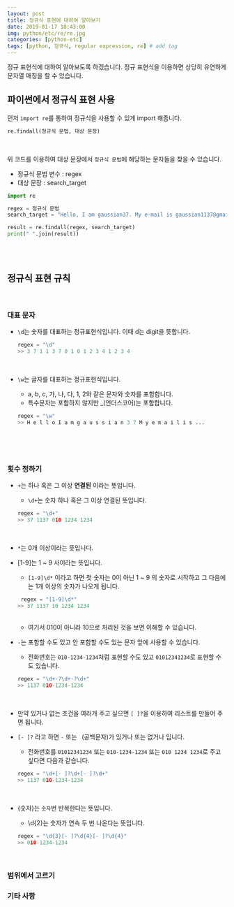 ```yaml
---
layout: post
title: 정규식 표현에 대하여 알아보기
date: 2019-01-17 18:43:00
img: python/etc/re/re.jpg
categories: [python-etc] 
tags: [python, 정규식, regular expression, re] # add tag
---
```


정규 표현식에 대하여 알아보도록 하겠습니다. 정규 표현식을 이용하면 상당히 유연하게 문자열 매칭을 할 수 있습니다.

## 파이썬에서 정규식 표현 사용

먼저 `import re`를 통하여 정규식을 사용할 수 있게 import 해줍니다.

```python
re.findall(정규식 문법, 대상 문장)
```

<br>

위 코드를 이용하여 대상 문장에서 `정규식 문법`에 해당하는 문자들을 찾을 수 있습니다.

+ 정규식 문법 변수 : regex 
+ 대상 문장 : search_target

```python
import re

regex = 정규식 문법
search_target = "Hello, I am gaussian37. My e-mail is gaussian1137@gmail. My phone number is 010-1234-1234"

result = re.findall(regex, search_target)
print(" ".join(result))
```

<br><br>

## 정규식 표현 규칙

<br>

### 대표 문자

+ `\d`는 숫자를 대표하는 정규표현식입니다. 이때 d는 digit을 뜻합니다. <br>
    ```python
    regex = "\d"
    >> 3 7 1 1 3 7 0 1 0 1 2 3 4 1 2 3 4
   ``` 
   <br>
   
+ `\w`는 글자를 대표하는 정규표현식입니다.
    + a, b, c, 가, 나, 다, 1, 2와 같은 문자와 숫자를 포함합니다.
    + 특수문자는 포함하지 않지만 _(언더스코어)는 포함합니다. <br>
    ```python
    regex = "\w"
    >> H e l l o I a m g a u s s i a n 3 7 M y e m a i l i s ...
    ```
    <br> 

<br>

### 횟수 정하기
    
+ `+`는 하나 혹은 그 이상 **연결된** 이라는 뜻입니다.
    +  `\d+`는 숫자 하나 혹은 그 이상 연결된 뜻입니다. <br>
    ```python
    regex = "\d+"
    >> 37 1137 010 1234 1234  
    ```
    <br>
    
+ `*`는 0개 이상이라는 뜻입니다.
+ \[1-9\]는 1 ~ 9 사이라는 뜻입니다.
    + `[1-9]\d*` 이라고 하면 첫 숫자는 0이 아닌 1 ~ 9 의 숫자로 시작하고 그 다음에는 1개 이상의 숫자가 나오게 됩니다. <br>
    ```python
     regex = "[1-9]\d*"
    >> 37 1137 10 1234 1234
    ```
    <br>
    
    + 여기서 010이 아니라 10으로 처리된 것을 보면 이해할 수 있습니다.
+ `-`는 포함할 수도 있고 안 포함할 수도 있는 문자 앞에 사용할 수 있습니다.
    + 전화번호는 `010-1234-1234`처럼 표현할 수도 있고 `01012341234`로 표현할 수도 있습니다. <br>
    ```python
    regex = "\d+-?\d+-?\d+"
    >> 1137 010-1234-1234
    ```
    <br>
    
+ 만약 있거나 없는 조건을 여러개 주고 싶으면 `[ ]?`을 이용하여 리스트를 만들어 주면 됩니다.
+ `[- ]?` 라고 하면 `-` 또는 ` `(공백문자)가 있거나 또는 없거나 입니다.
    + 전화번호를 `01012341234` 또는 `010-1234-1234` 또는 `010 1234 1234`로 주고 싶다면 다음과 같습니다. <br>
    ```python
    regex = "\d+[- ]?\d+[- ]?\d+"
    >> 1137 010-1234-1234  
    ```
    <br>

+ {숫자}는 `숫자`번 반복한다는 뜻입니다.
    + \d{2}는 숫자가 연속 두 번 나온다는 뜻입니다. <br>
    ```python
    regex = "\d{3}[- ]?\d{4}[- ]?\d{4}"
    >> 010-1234-1234
    ```
   <br>

        
### 범위에서 고르기

### 기타 사항    


